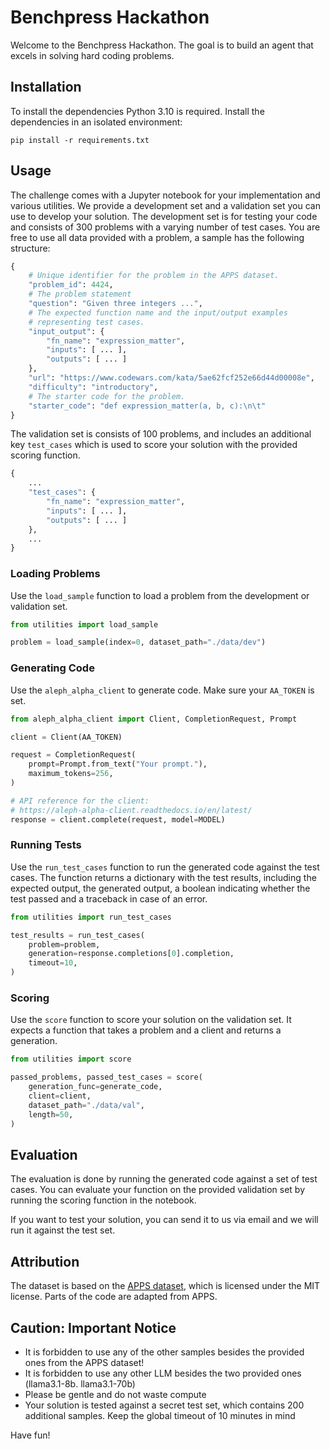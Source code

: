 # Benchpress Hackathon

Welcome to the Benchpress Hackathon. The goal is to build an agent that excels in solving hard coding problems.

## Installation

To install the dependencies Python 3.10 is required.
Install the dependencies in an isolated environment:

```
pip install -r requirements.txt
```

## Usage

The challenge comes with a Jupyter notebook for your implementation and various utilities.
We provide a development set and a validation set you can use to develop your solution.
The development set is for testing your code and consists of 300 problems with a varying number of test cases.
You are free to use all data provided with a problem, a sample has the following structure:

```python
{
    # Unique identifier for the problem in the APPS dataset.
    "problem_id": 4424,
    # The problem statement
    "question": "Given three integers ...",
    # The expected function name and the input/output examples
    # representing test cases.
    "input_output": {
        "fn_name": "expression_matter",
        "inputs": [ ... ],
        "outputs": [ ... ]
    },
    "url": "https://www.codewars.com/kata/5ae62fcf252e66d44d00008e",
    "difficulty": "introductory",
    # The starter code for the problem.
    "starter_code": "def expression_matter(a, b, c):\n\t"
}
```

The validation set is consists of 100 problems, and includes an additional key `test_cases` which is used to score your solution with the provided scoring function.

```python
{
    ...
    "test_cases": {
        "fn_name": "expression_matter",
        "inputs": [ ... ],
        "outputs": [ ... ]
    },
    ...
}
```

### Loading Problems

Use the `load_sample` function to load a problem from the development or validation set.

```python
from utilities import load_sample

problem = load_sample(index=0, dataset_path="./data/dev")
```

### Generating Code

Use the `aleph_alpha_client` to generate code.
Make sure your `AA_TOKEN` is set.

```python
from aleph_alpha_client import Client, CompletionRequest, Prompt

client = Client(AA_TOKEN)

request = CompletionRequest(
    prompt=Prompt.from_text("Your prompt."),
    maximum_tokens=256,
)

# API reference for the client:
# https://aleph-alpha-client.readthedocs.io/en/latest/
response = client.complete(request, model=MODEL)
```

### Running Tests

Use the `run_test_cases` function to run the generated code against the test cases.
The function returns a dictionary with the test results, including the expected output, the generated output, a boolean indicating whether the test passed and a traceback in case of an error.

```python
from utilities import run_test_cases

test_results = run_test_cases(
    problem=problem, 
    generation=response.completions[0].completion, 
    timeout=10,
)
```

### Scoring

Use the `score` function to score your solution on the validation set.
It expects a function that takes a problem and a client and returns a generation.

```python
from utilities import score

passed_problems, passed_test_cases = score(
    generation_func=generate_code, 
    client=client,
    dataset_path="./data/val", 
    length=50,
)
```

## Evaluation

The evaluation is done by running the generated code against a set of test cases. 
You can evaluate your function on the provided validation set by running the scoring function in the notebook.

If you want to test your solution, you can send it to us via email and we will run it against the test set.

## Attribution

The dataset is based on the [APPS dataset](https://github.com/hendrycks/apps), which is licensed under the MIT license. 
Parts of the code are adapted from APPS.

## Caution: Important Notice

- It is forbidden to use any of the other samples besides the provided ones from the APPS dataset!
- It is forbidden to use any other LLM besides the two provided ones (llama3.1-8b. llama3.1-70b)
- Please be gentle and do not waste compute
- Your solution is tested against a secret test set, which contains 200 additional samples. Keep the global timeout of 10 minutes in mind


Have fun!
